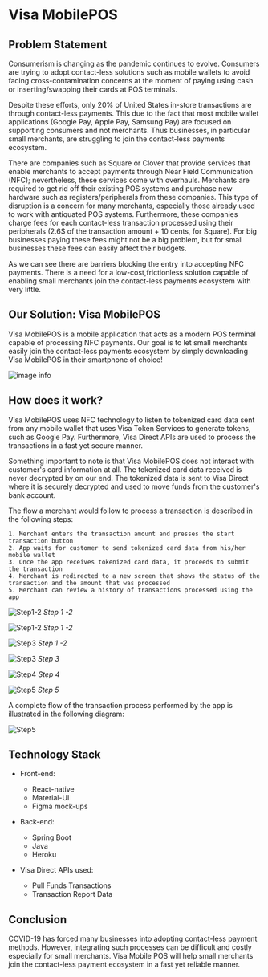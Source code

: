 # Visa MobilePOS

## Problem Statement

Consumerism is changing as the pandemic continues to evolve. Consumers are trying to adopt contact-less solutions such as mobile wallets to avoid facing cross-contamination concerns at the moment of paying using cash or inserting/swapping their cards at POS terminals.

Despite these efforts, only 20% of United States in-store transactions are through contact-less payments. This due to the fact that most mobile wallet applications (Google Pay, Apple Pay, Samsung Pay) are focused on supporting consumers and not merchants. Thus businesses, in particular small merchants, are struggling to join the contact-less payments ecosystem.

There are companies such as Square or Clover that provide services that enable merchants to accept payments through Near Field Communication (NFC); nevertheless, these services come with overhauls. Merchants are required to get rid off their existing POS systems and purchase new hardware such as registers/peripherals from these companies. This type of disruption is a concern for many merchants, especially those already used to work with antiquated POS systems. Furthermore, these companies charge fees for each contact-less transaction processed using their peripherals (2.6\$ of the transaction amount + 10 cents, for Square). For big businesses paying these fees might not be a big problem, but for small businesses these fees can easily affect their budgets.

As we can see there are barriers blocking the entry into accepting NFC payments. There is a need for a low-cost,frictionless solution capable of enabling small merchants join the contact-less payments ecosystem with very little.

## Our Solution: Visa MobilePOS

Visa MobilePOS is a mobile application that acts as a modern POS terminal capable of processing NFC payments. Our goal is to let small merchants easily join the contact-less payments ecosystem by simply downloading Visa MobilePOS in their smartphone of choice!

![image info](./Screenshots/1.png)

## How does it work?

Visa MobilePOS uses NFC technology to listen to tokenized card data sent from any mobile wallet that uses Visa Token Services to generate tokens, such as Google Pay. Furthermore, Visa Direct APIs are used to process the transactions in a fast yet secure manner.

Something important to note is that Visa MobilePOS does not interact with customer's card information at all. The tokenized card data received is never decrypted by on our end. The tokenized data is sent to Visa Direct where it is securely decrypted and used to move funds from the customer's bank account.

The flow a merchant would follow to process a transaction is described in the following steps:

    1. Merchant enters the transaction amount and presses the start transaction button
    2. App waits for customer to send tokenized card data from his/her mobile wallet
    3. Once the app receives tokenized card data, it proceeds to submit the transaction
    4. Merchant is redirected to a new screen that shows the status of the transaction and the amount that was processed
    5. Merchant can review a history of transactions processed using the app

![Step1-2](./Screenshots/2.png)
_Step 1 -2_

![Step1-2](./Screenshots/3.png)
_Step 1 -2_

![Step3](./Screenshots/4.png)
_Step 1 -2_

![Step3](./Screenshots/5.png)
_Step 3_

![Step4](./Screenshots/6.png)
_Step 4_

![Step5](./Screenshots/7.png)
_Step 5_

A complete flow of the transaction process performed by the app is illustrated in the following diagram:

![Step5](./Screenshots/FlowDiagram.png)

## Technology Stack

- Front-end:

  - React-native
  - Material-UI
  - Figma mock-ups

- Back-end:

  - Spring Boot
  - Java
  - Heroku

- Visa Direct APIs used:

  - Pull Funds Transactions
  - Transaction Report Data

## Conclusion

COVID-19 has forced many businesses into adopting contact-less payment methods. However, integrating such processes can be difficult and costly especially for small merchants. Visa Mobile POS will help small merchants join the contact-less payment ecosystem in a fast yet reliable manner.
